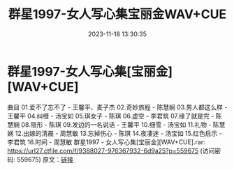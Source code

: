 ﻿---
title: 群星1997-女人写心集宝丽金WAV+CUE
date: 2023-11-18 13:30:35
categories: WAV车载音乐、镜像
tags: 华语中文
---
# 群星1997-女人写心集[宝丽金][WAV+CUE]

曲目
01.爱不了忘不了 - 王馨平、麦子杰
02.奇妙旅程 - 陈慧娴
03.男人都这么样 - 王馨平
04.纠缠 - 汤宝如
05.琪女子 - 陈琪
06.虚空 - 李君筑
07.缘了就是完 - 陈慧娴
08.隐形 - 陈琪
09.发边的一名说话 - 王馨平
10.细雪 - 汤宝如
11.礼物 - 陈慧娴
12.出嫁的清晨 - 周慧敏
13.忘掉伤心 - 陈琪
14.夜凄迷 - 汤宝如
15.红色启示 - 李君筑
16.时间 - 周慧敏
群星1997 - 女人写心集[宝丽金][WAV+CUE].rar: https://url27.ctfile.com/f/9388027-976367932-6d9a25?p=559675
(访问密码: 559675)
原文：[链接](https://blog.sina.com.cn/s/blog_1647c7e76010313s1.html)